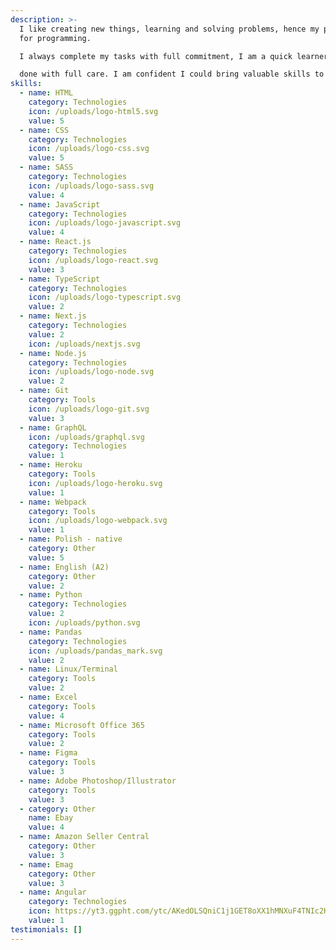 ```yaml
---
description: >-
  I like creating new things, learning and solving problems, hence my passion
  for programming.

  I always complete my tasks with full commitment, I am a quick learner and my work is always

  done with full care. I am confident I could bring valuable skills to your company. I am punctual, detail oriented and I work well under pressure.
skills:
  - name: HTML
    category: Technologies
    icon: /uploads/logo-html5.svg
    value: 5
  - name: CSS
    category: Technologies
    icon: /uploads/logo-css.svg
    value: 5
  - name: SASS
    category: Technologies
    icon: /uploads/logo-sass.svg
    value: 4
  - name: JavaScript
    category: Technologies
    icon: /uploads/logo-javascript.svg
    value: 4
  - name: React.js
    category: Technologies
    icon: /uploads/logo-react.svg
    value: 3
  - name: TypeScript
    category: Technologies
    icon: /uploads/logo-typescript.svg
    value: 2
  - name: Next.js
    category: Technologies
    value: 2
    icon: /uploads/nextjs.svg
  - name: Node.js
    category: Technologies
    icon: /uploads/logo-node.svg
    value: 2
  - name: Git
    category: Tools
    icon: /uploads/logo-git.svg
    value: 3
  - name: GraphQL
    icon: /uploads/graphql.svg
    category: Technologies
    value: 1
  - name: Heroku
    category: Tools
    icon: /uploads/logo-heroku.svg
    value: 1
  - name: Webpack
    category: Tools
    icon: /uploads/logo-webpack.svg
    value: 1
  - name: Polish - native
    category: Other
    value: 5
  - name: English (A2)
    category: Other
    value: 2
  - name: Python
    category: Technologies
    value: 2
    icon: /uploads/python.svg
  - name: Pandas
    category: Technologies
    icon: /uploads/pandas_mark.svg
    value: 2
  - name: Linux/Terminal
    category: Tools
    value: 2
  - name: Excel
    category: Tools
    value: 4
  - name: Microsoft Office 365
    category: Tools
    value: 2
  - name: Figma
    category: Tools
    value: 3
  - name: Adobe Photoshop/Illustrator
    category: Tools
    value: 3
  - category: Other
    name: Ebay
    value: 4
  - name: Amazon Seller Central
    category: Other
    value: 3
  - name: Emag
    category: Other
    value: 3
  - name: Angular
    category: Technologies
    icon: https://yt3.ggpht.com/ytc/AKedOLSQniC1j1GET8oXX1hMNXuF4TNIc2HvsKkmImfk=s900-c-k-c0x00ffffff-no-rj
    value: 1
testimonials: []
---
```

